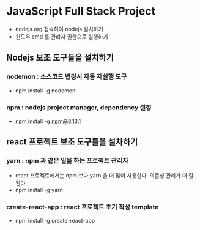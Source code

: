 # JavaScript Full Stack Project
* nodejs.org 접속하여 nodejs 설치하기
* 윈도우 cmd 를 관리자 권한으로 실행하기

## Nodejs 보조 도구들을 설치하기
### nodemon : 소스코드 변경시 자동 재실행 도구
* npm install -g nodemon

### npm : nodejs project manager, dependency 설정
* npm install -g npm@8.13.1

## react 프로젝트 보조 도구들을 설차하기
### yarn : npm 과 같은 일을 하는 프로젝트 관리자
* react 프로젝트에서는 npm 보다 yarn 을 더 많이 사용한다. 의존성 관리가 더 잘 된다
* npm install -g yarn

### create-react-app : react 프로젝트 초기 작성 template
* npm install -g create-react-app

